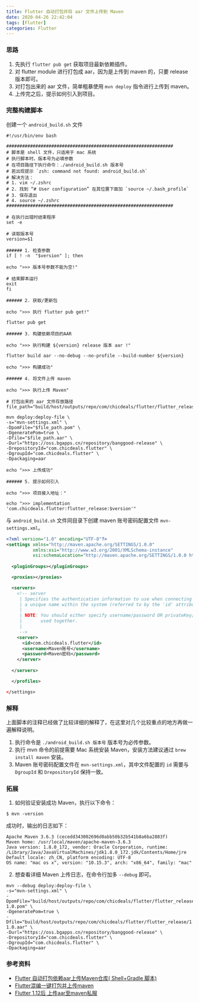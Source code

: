```yaml
---
title: Flutter 自动打包并将 aar 文件上传到 Maven
date: 2020-04-26 22:42:04
tags: [Flutter]
categories: Flutter
---
```


### 思路
 
1. 先执行 ``flutter pub get`` 获取项目最新依赖插件。
2. 对 flutter module 进行打包成 aar，因为是上传到 maven 的，只要 release 版本即可。
3. 对打包出来的 aar 文件，简单粗暴使用 ``mvn deploy`` 指令进行上传到 maven。
4. 上传完之后，提示如何引入到项目。


### 完整构建脚本

创建一个 ``android_build.sh`` 文件

```shell
#!/usr/bin/env bash

###############################################################
# 脚本是 shell 文件，只适用于 mac 系统
# 执行脚本时，版本号为必填参数
# 在项目路径下执行命令：./android_build.sh 版本号
# 若出现提示 `zsh: command not found: android_build.sh`
# 解决方法：
# 1. vim ~/.zshrc
# 2. 找到 “# User configuration” 在其位置下面加 `source ~/.bash_profile`
# 3. 保存退出
# 4. source ~/.zshrc
###############################################################

# 在执行出错时结束程序
set -e

# 读取版本号
version=$1

###### 1. 检查参数
if [ ! -n  "$version" ]; then

echo ">>> 版本号参数不能为空!"

# 结束脚本运行
exit
fi

###### 2. 获取/更新包

echo ">>> 执行 flutter pub get!"

flutter pub get

###### 3. 构建依赖项目的AAR

echo ">>> 执行构建 ${version} release 版本 aar !"

flutter build aar --no-debug --no-profile --build-number ${version}

echo ">>> 构建成功"

###### 4. 将文件上传 maven

echo ">>> 执行上传 Maven"

# 打包出来的 aar 文件存放路径
file_path="build/host/outputs/repo/com/chicdeals/flutter/flutter_release/$version/flutter_release-$version"

mvn deploy:deploy-file \
-s="mvn-settings.xml" \
-DpomFile="$file_path.pom" \
-DgeneratePom=true \
-Dfile="$file_path.aar" \
-Durl="https://oss.bgapps.cn/repository/banggood-release" \
-DrepositoryId="com.chicdeals.flutter" \
-DgroupId="com.chicdeals.flutter" \
-Dpackaging=aar

echo ">>> 上传成功"

###### 5. 提示如何引入

echo ">>> 项目接入地址："

echo ">>> implementation 'com.chicdeals.flutter:flutter_release:$version'"

```

与 ``android_build.sh`` 文件同目录下创建 maven 账号密码配置文件 ``mvn-settings.xml``。

```xml
<?xml version="1.0" encoding="UTF-8"?>
<settings xmlns="http://maven.apache.org/SETTINGS/1.0.0"
          xmlns:xsi="http://www.w3.org/2001/XMLSchema-instance"
          xsi:schemaLocation="http://maven.apache.org/SETTINGS/1.0.0 http://maven.apache.org/xsd/settings-1.0.0.xsd">
          
  <pluginGroups></pluginGroups>

  <proxies></proxies>

  <servers>
    <!-- server
     | Specifies the authentication information to use when connecting to a particular server, identified by
     | a unique name within the system (referred to by the 'id' attribute below).
     |
     | NOTE: You should either specify username/password OR privateKey/passphrase, since these pairings are
     |       used together.
     |
     -->
    <server>
      <id>com.chicdeals.flutter</id>
      <username>Maven账号</username>
      <password>Maven密码</password>
    </server>
    
  </servers>

  </profiles>

</settings>

```

### 解释

上面脚本的注释已经做了比较详细的解释了，在这里对几个比较重点的地方再做一遍解释说明。

1. 执行命令是 ``./android_build.sh 版本号`` 版本号为必传参数。
2. 执行 mvn 命令的前提需要 Mac 系统安装 Maven，安装方法建议通过 ``brew install maven`` 安装。
3. Maven 账号密码配置文件在 ``mvn-settings.xml``，其中文件配置的 ``id`` 需要与 ``DgroupId`` 和 ``DrepositoryId`` 保持一致。


### 拓展

1. 如何验证安装成功 Maven，执行以下命令：

```
$ mvn -version
```

成功时，输出的日志如下：

```
Apache Maven 3.6.3 (cecedd343002696d0abb50b32b541b8a6ba2883f)
Maven home: /usr/local/maven/apache-maven-3.6.3
Java version: 1.8.0_172, vendor: Oracle Corporation, runtime: /Library/Java/JavaVirtualMachines/jdk1.8.0_172.jdk/Contents/Home/jre
Default locale: zh_CN, platform encoding: UTF-8
OS name: "mac os x", version: "10.15.3", arch: "x86_64", family: "mac"
```

2. 想查看详细 Maven 上传日志，在命令行加多 ``--debug`` 即可。

```
mvn --debug deploy:deploy-file \
-s="mvn-settings.xml" \
-DpomFile="build/host/outputs/repo/com/chicdeals/flutter/flutter_release/1.0/flutter_release-1.0.pom" \
-DgeneratePom=true \
-Dfile="build/host/outputs/repo/com/chicdeals/flutter/flutter_release/1.0/flutter_release-1.0.aar" \
-Durl="https://oss.bgapps.cn/repository/banggood-release" \
-DrepositoryId="com.chicdeals.flutter" \
-DgroupId="com.chicdeals.flutter" \
-Dpackaging=aar
```

### 参考资料

* [Flutter 自动打包依赖aar上传Maven仓库( Shell+Gradle 脚本)](https://blog.csdn.net/qizewei123/article/details/102768038)
* [Flutter混编一键打包并上传maven](https://galaxybruce.github.io/flutter/Flutter%E6%B7%B7%E7%BC%96%E4%B8%80%E9%94%AE%E6%89%93%E5%8C%85%E5%B9%B6%E4%B8%8A%E4%BC%A0maven.html)
* [Flutter 1.12后 上传aar至maven私服](https://kikt.top/posts/flutter/exists/upload-aar-to-maven/)

